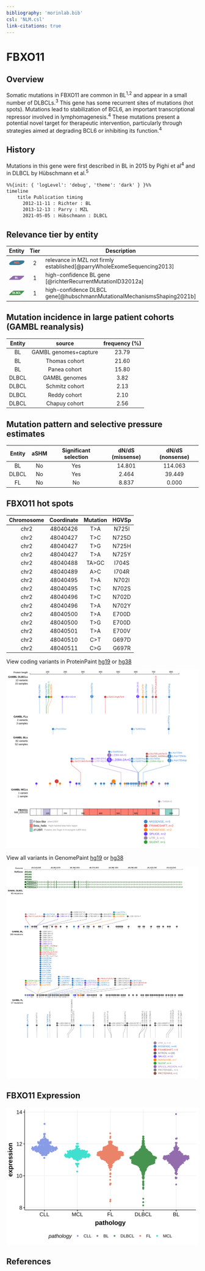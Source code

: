 ```yaml
---
bibliography: 'morinlab.bib'
csl: 'NLM.csl'
link-citations: true
---
```

# FBXO11

## Overview
Somatic mutations in FBXO11 are common in BL<sup>1,2</sup> and appear in a small number of DLBCLs.<sup>3</sup> 
This gene has some recurrent sites of mutations (hot spots). Mutations lead to stabilization of BCL6, an important transcriptional repressor involved in lymphomagenesis.<sup>4</sup> 
These mutations present a potential novel target for therapeutic intervention, particularly through strategies aimed at degrading BCL6 or inhibiting its function.<sup>4</sup>

## History
Mutations in this gene were first described in BL in 2015 by Pighi et al<sup>4</sup> and in DLBCL by Hübschmann et al.<sup>5</sup>

```mermaid
%%{init: { 'logLevel': 'debug', 'theme': 'dark' } }%%
timeline
    title Publication timing
      2012-11-11 : Richter : BL
      2013-12-13 : Parry : MZL
      2021-05-05 : Hübschmann : DLBCL
```

## Relevance tier by entity

|Entity|Tier|Description               |
|:------:|:----:|--------------------------|
|![MZL](images/icons/MZL_tier2.png)|2|relevance in MZL not firmly established[@parryWholeExomeSequencing2013]|
|![BL](images/icons/BL_tier1.png)    |1   |high-confidence BL gene   [@richterRecurrentMutationID32012a]|
|![DLBCL](images/icons/DLBCL_tier1.png) |1   |high-confidence DLBCL gene[@hubschmannMutationalMechanismsShaping2021b]|

## Mutation incidence in large patient cohorts (GAMBL reanalysis)

|Entity|source               |frequency (%)|
|:------:|:---------------------:|:-------------:|
|BL    |GAMBL genomes+capture|23.79        |
|BL    |Thomas cohort        |21.60        |
|BL    |Panea cohort         |15.80        |
|DLBCL |GAMBL genomes        | 3.82        |
|DLBCL |Schmitz cohort       | 2.13        |
|DLBCL |Reddy cohort         | 2.10        |
|DLBCL |Chapuy cohort        | 2.56        |

## Mutation pattern and selective pressure estimates

|Entity|aSHM|Significant selection|dN/dS (missense)|dN/dS (nonsense)|
|:------:|:----:|:---------------------:|:----------------:|:----------------:|
|BL    |No  |Yes                  |14.801          |114.063         |
|DLBCL |No  |Yes                  | 2.464          | 39.449         |
|FL    |No  |No                   | 8.837          |  0.000         |



## FBXO11 hot spots
|Chromosome|Coordinate|Mutation|HGVSp|
|:-:|:-:|:-:|:-:|
|chr2|48040426|T>A|N725I| 
|chr2|48040427|T>C|N725D| 
|chr2|48040427|T>G|N725H| 
|chr2|48040427|T>A|N725Y| 
|chr2|48040488|TA>GC|I704S| 
|chr2|48040489|A>C|I704R| 
|chr2|48040495|T>A|N702I| 
|chr2|48040495|T>C|N702S| 
|chr2|48040496|T>C|N702D| 
|chr2|48040496|T>A|N702Y| 
|chr2|48040500|T>A|E700D| 
|chr2|48040500|T>G|E700D| 
|chr2|48040501|T>A|E700V| 
|chr2|48040510|C>T|G697D| 
|chr2|48040511|C>G|G697R| 


View coding variants in ProteinPaint [hg19](https://morinlab.github.io/LLMPP/GAMBL/FBXO11_protein.html)  or [hg38](https://morinlab.github.io/LLMPP/GAMBL/FBXO11_protein_hg38.html)

![](images/proteinpaint/FBXO11_NM_025133.svg)

View all variants in GenomePaint [hg19](https://morinlab.github.io/LLMPP/GAMBL/FBXO11.html)  or [hg38](https://morinlab.github.io/LLMPP/GAMBL/FBXO11_hg38.html)

![](images/proteinpaint/FBXO11.svg)

## FBXO11 Expression
![](images/gene_expression/FBXO11_by_pathology.svg)

## References
<!-- ORIGIN: parryWholeExomeSequencing2013 -->
<!-- BL: richterRecurrentMutationID32012a -->
<!-- MZL: parryWholeExomeSequencing2013 -->
<!-- DLBCL: hubschmannMutationalMechanismsShaping2021b -->
